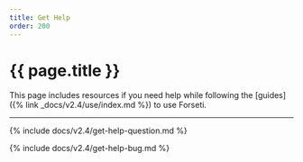 ```yaml
---
title: Get Help
order: 200
---
```


# {{ page.title }}

This page includes resources if you need help while following the
[guides]({% link _docs/v2.4/use/index.md %}) to use Forseti.

---

{% include docs/v2.4/get-help-question.md %}

{% include docs/v2.4/get-help-bug.md %}
